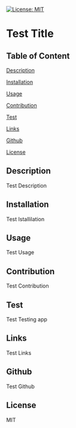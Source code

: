 [![License: MIT](https://img.shields.io/badge/License-MIT-yellow.svg)](https://opensource.org/licenses/MIT)
    
# Test Title

  ## Table of Content

  [Description](#description)

  [Installation](#installation)

  [Usage](#usage)

  [Contribution](#contribution)

  [Test](#test)

  [Links](#links)

  [Github](#github)

  [License](#license)

  ## Description
  
  Test Description
  
  ## Installation
  
  Test Istallilation
  
  ## Usage
  
  Test Usage
  
  ## Contribution
  
  Test Contribution
  
  ## Test
  
  Test Testing app
  
  ## Links
  
  Test Links
  
  ## Github
  
  Test Github
  
  ## License
  
  MIT